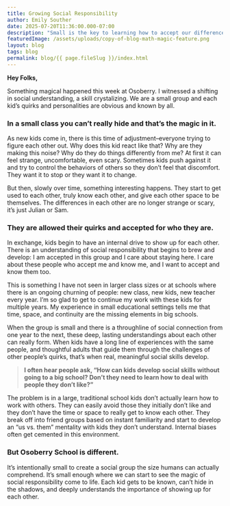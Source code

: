 ```yaml
---
title: Growing Social Responsibility
author: Emily Souther
date: 2025-07-20T11:36:00.000-07:00
description: "Small is the key to learning how to accept our differences "
featuredImage: /assets/uploads/copy-of-blog-math-magic-feature.png
layout: blog
tags: blog
permalink: blog/{{ page.fileSlug }}/index.html
---
```

**Hey Folks,** 

Something magical happened this week at Osoberry. I witnessed a shifting in social understanding, a skill crystalizing. We are a small group and each kid’s quirks and personalities are obvious and known by all. 

### **In a small class you can’t really hide and that’s the magic in it.** 

As new kids come in, there is this time of adjustment–everyone trying to figure each other out. Why does this kid react like that? Why are they making this noise? Why do they do things differently from me? At first it can feel strange, uncomfortable, even scary. Sometimes kids push against it and try to control the behaviors of others so they don’t feel that discomfort. They want it to stop or they want it to change. 

But then, slowly over time, something interesting happens. They start to get used to each other, truly know each other, and give each other space to be themselves. The differences in each other are no longer strange or scary, it’s just Julian or Sam. 

### They are allowed their quirks and accepted for who they are. 

In exchange, kids begin to have an internal drive to show up for each other. There is an understanding of social responsibility that begins to brew and develop: I am accepted in this group and I care about staying here. I care about these people who accept me and know me, and I want to accept and know them too. 

This is something I have not seen in larger class sizes or at schools where there is an ongoing churning of people: new class, new kids, new teacher every year. I’m so glad to get to continue my work with these kids for multiple years. My experience in small educational settings tells me that time, space, and continuity are the missing elements in big schools. 

When the group is small and there is a throughline of social connection from one year to the next, these deep, lasting understandings about each other can really form. When kids have a long line of experiences with the same people, and thoughtful adults that guide them through the challenges of other people’s quirks, that’s when real, meaningful social skills develop. 

> **I often hear people ask, “How can kids develop social skills without going to a big school? Don’t they need to learn how to deal with people they don’t like?”** 

The problem is in a large, traditional school kids don’t actually learn how to work with others. They can easily avoid those they initially don’t like and they don’t have the time or space to really get to know each other. They break off into friend groups based on instant familiarity and start to develop an “us vs. them” mentality with kids they don’t understand. Internal biases often get cemented in this environment. 

### But Osoberry School is different.

It’s intentionally small to create a social group the size humans can actually comprehend. It’s small enough where we can start to see the magic of social responsibility come to life. Each kid gets to be known, can’t hide in the shadows, and deeply understands the importance of showing up for each other.
